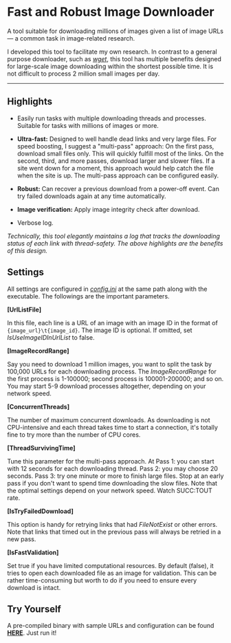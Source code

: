 # Fast and Robust Image Downloader
A tool suitable for downloading millions of images given a list of image URLs — a common task in image-related research.

I developed this tool to facilitate my own research. In contrast to a general purpose downloader, such as *[wget](https://www.gnu.org/software/wget/)*, this tool has multiple benefits designed for large-scale image downloading within the shortest possible time. It is not difficult to process 2 million small images per day.

-----------------------------------

## Highlights

- Easily run tasks with multiple downloading threads and processes. Suitable for tasks with millions of images or more.

- **Ultra-fast:** Designed to well handle dead links and very large files. For speed boosting, I suggest a "multi-pass" approach: On the first pass, download small files only. This will quickly fulfill most of the links. On the second, third, and more passes, download larger and slower files. If a site went down for a moment, this approach would help catch the file when the site is up. The multi-pass approach can be configured easily.

- **Robust:** Can recover a previous download from a power-off event. Can try failed downloads again at any time automatically.

- **Image verification:** Apply image integrity check after download.

- Verbose log.

*Technically, this tool elegantly maintains a log that tracks the downloading status of each link with thread-safety. The above highlights are the benefits of this design.*

## Settings

All settings are configured in *[config.ini](bin/config.ini)* at the same path along with the executable. The followings are the important parameters.

**[UrlListFile]**

In this file, each line is a URL of an image with an image ID in the format of `{image_url}\t{image_id}`. The image ID is optional. If omitted, set *IsUseImageIDInUrlList* to false.

**[ImageRecordRange]**

Say you need to download 1 million images, you want to split the task by 100,000 URLs for each downloading process. The *ImageRecordRange* for the first process is 1-100000; second process is 100001-200000; and so on. You may start 5-9 download processes altogether, depending on your network speed.

**[ConcurrentThreads]**

The number of maximum concurrent downloads. As downloading is not CPU-intensive and each thread takes time to start a connection, it's totally fine to try more than the number of CPU cores.

**[ThreadSurvivingTime]**

Tune this parameter for the multi-pass approach. At Pass 1: you can start with 12 seconds for each downloading thread. Pass 2: you may choose 20 seconds. Pass 3: try one minute or more to finish large files. Stop at an early pass if you don't want to spend time downloading the slow files. Note that the optimal settings depend on your network speed. Watch SUCC:TOUT rate.

**[IsTryFailedDownload]**

This option is handy for retrying links that had *FileNotExist* or other errors. Note that links that timed out in the previous pass will always be retried in a new pass.

**[IsFastValidation]**

Set true if you have limited computational resources. By default (false), it tries to open each downloaded file as an image for validation. This can be rather time-consuming but worth to do if you need to ensure every download is intact.

## Try Yourself

A pre-compiled binary with sample URLs and configuration can be found **[HERE](bin/)**. Just run it!
